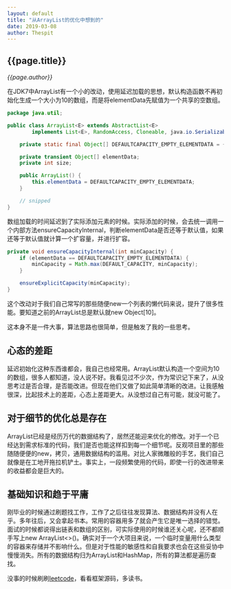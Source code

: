 ```yaml
---
layout: default
title: "从ArrayList的优化中想到的"
date: 2019-03-08
author: Thespit
---
```

<h2>{{page.title}}</h2>

_{{page.author}}_

在JDK7中ArrayList有一个小的改动，使用延迟加载的思想，默认构造函数不再初始化生成一个大小为10的数组，而是将elementData先赋值为一个共享的空数组。

```java
package java.util;

public class ArrayList<E> extends AbstractList<E>
        implements List<E>, RandomAccess, Cloneable, java.io.Serializable {

    private static final Object[] DEFAULTCAPACITY_EMPTY_ELEMENTDATA = {};

    private transient Object[] elementData;
    private int size;

    public ArrayList() {
        this.elementData = DEFAULTCAPACITY_EMPTY_ELEMENTDATA;
    }

    // snipped
}
```
数组加载的时间延迟到了实际添加元素的时候。实际添加的时候，会去统一调用一个内部方法ensureCapacityInternal，判断elementData是否还等于默认值，如果还等于默认值就计算一个扩容量，并进行扩容。

```java
private void ensureCapacityInternal(int minCapacity) {
    if (elementData == DEFAULTCAPACITY_EMPTY_ELEMENTDATA) {
        minCapacity = Math.max(DEFAULT_CAPACITY, minCapacity);
    }

    ensureExplicitCapacity(minCapacity);
}
```

这个改动对于我们自己常写的那些随便new一个列表的懒代码来说，提升了很多性能。要知道之前的ArrayList总是默认就new Object[10]。

这本身不是一件大事，算法思路也很简单，但是触发了我的一些思考。

## 心态的差距

延迟初始化这种东西谁都会，我自己也经常用。ArrayList默认构造一个空间为10的数组，很多人都知道，没人说不好。我看见过不少次，作为常识记下来了，从没思考过是否合理，是否能改进。但现在他们又做了如此简单清晰的改进。让我感触很深，比起技术上的差距，心态上差距更大。从没想过自己有可能，就没可能了。

## 对于细节的优化总是存在

ArrayList已经是经历万代的数据结构了，居然还能迎来优化的修改。对于一个已经达到需求标准的代码，我们是否也能这样扣到每一个细节呢。反观项目里的那些随随便便的new，拷贝，通用数据结构的滥用。对比人家微雕般的手艺，我们自己就像是在工地开拖拉机铲土。事实上，一段频繁使用的代码，即使一行的改进带来的收益都会是巨大的。

## 基础知识和趋于平庸

刚毕业的时候通过刷题找工作，工作了之后往往发现算法、数据结构并没有人在乎。多年往后，又会拿起书本。常用的容器用多了就会产生它是唯一选择的错觉。面试的时候都说得出链表和数组的区别，可实际使用的时候谁还关心呢，还不都顺手写上new ArrayList<>()。确实对于一个大项目来说，一个临时变量用什么类型的容器来存储并不影响什么。但是对于性能的敏感性和自我要求也会在这些妥协中慢慢消失。所有的数据结构归为ArrayList和HashMap，所有的算法都是遍历查找。

没事的时候刷刷[leetcode](https://leetcode.com/problemset/all/)，看看框架源码，多读书。